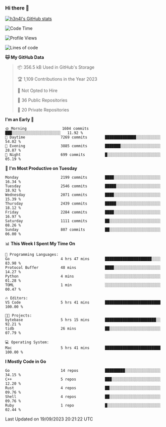 ### Hi there 👋

[![h3n4l's GitHub stats](https://github-readme-stats.vercel.app/api?username=h3n4l&count_private=true&show_icons=true&theme=radical)](https://github.com/h3n4l/github-readme-stats)

<!--START_SECTION:waka-->
![Code Time](http://img.shields.io/badge/Code%20Time-1%2C586%20hrs%205%20mins-blue)

![Profile Views](http://img.shields.io/badge/Profile%20Views-0-blue)

![Lines of code](https://img.shields.io/badge/From%20Hello%20World%20I%27ve%20Written-3.7%20million%20lines%20of%20code-blue)

**🐱 My GitHub Data** 

> 📦 356.5 kB Used in GitHub's Storage 
 > 
> 🏆 1,109 Contributions in the Year 2023
 > 
> 🚫 Not Opted to Hire
 > 
> 📜 36 Public Repositories 
 > 
> 🔑 20 Private Repositories 
 > 
**I'm an Early 🐤** 

```text
🌞 Morning                1604 commits        ███░░░░░░░░░░░░░░░░░░░░░░   11.92 % 
🌆 Daytime                7269 commits        ██████████████░░░░░░░░░░░   54.02 % 
🌃 Evening                3885 commits        ███████░░░░░░░░░░░░░░░░░░   28.87 % 
🌙 Night                  699 commits         █░░░░░░░░░░░░░░░░░░░░░░░░   05.19 % 
```
📅 **I'm Most Productive on Tuesday** 

```text
Monday                   2199 commits        ████░░░░░░░░░░░░░░░░░░░░░   16.34 % 
Tuesday                  2546 commits        █████░░░░░░░░░░░░░░░░░░░░   18.92 % 
Wednesday                2071 commits        ████░░░░░░░░░░░░░░░░░░░░░   15.39 % 
Thursday                 2439 commits        █████░░░░░░░░░░░░░░░░░░░░   18.12 % 
Friday                   2284 commits        ████░░░░░░░░░░░░░░░░░░░░░   16.97 % 
Saturday                 1111 commits        ██░░░░░░░░░░░░░░░░░░░░░░░   08.26 % 
Sunday                   807 commits         ██░░░░░░░░░░░░░░░░░░░░░░░   06.00 % 
```


📊 **This Week I Spent My Time On** 

```text
💬 Programming Languages: 
Go                       4 hrs 47 mins       █████████████████████░░░░   83.98 % 
Protocol Buffer          48 mins             ████░░░░░░░░░░░░░░░░░░░░░   14.27 % 
Python                   4 mins              ░░░░░░░░░░░░░░░░░░░░░░░░░   01.28 % 
TOML                     1 min               ░░░░░░░░░░░░░░░░░░░░░░░░░   00.47 % 

🔥 Editors: 
VS Code                  5 hrs 41 mins       █████████████████████████   100.00 % 

🐱‍💻 Projects: 
bytebase                 5 hrs 15 mins       ███████████████████████░░   92.21 % 
tidb                     26 mins             ██░░░░░░░░░░░░░░░░░░░░░░░   07.79 % 

💻 Operating System: 
Mac                      5 hrs 41 mins       █████████████████████████   100.00 % 
```

**I Mostly Code in Go** 

```text
Go                       14 repos            █████████░░░░░░░░░░░░░░░░   34.15 % 
C++                      5 repos             ███░░░░░░░░░░░░░░░░░░░░░░   12.20 % 
Rust                     4 repos             ██░░░░░░░░░░░░░░░░░░░░░░░   09.76 % 
Shell                    4 repos             ██░░░░░░░░░░░░░░░░░░░░░░░   09.76 % 
Ruby                     1 repo              █░░░░░░░░░░░░░░░░░░░░░░░░   02.44 % 
```




 Last Updated on 19/09/2023 20:21:22 UTC
<!--END_SECTION:waka-->


